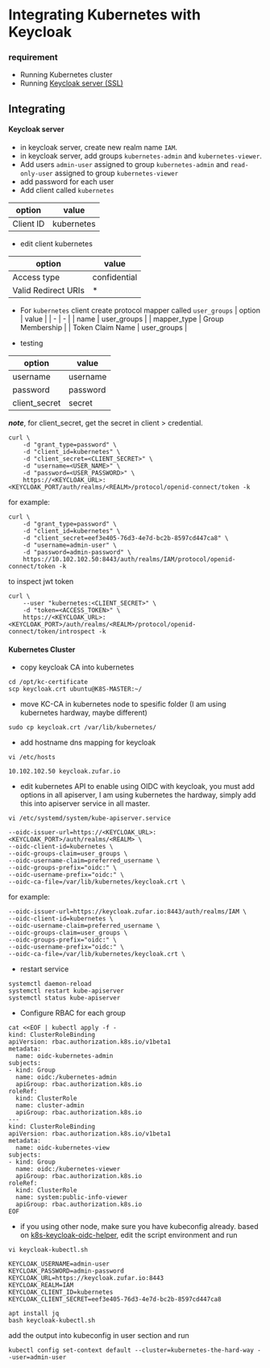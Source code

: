 # Integrating Kubernetes with Keycloak
### requirement
- Running Kubernetes cluster
- Running [Keycloak server (SSL)](./keycloak-installation.md)

## Integrating

#### Keycloak server
- in keycloak server, create new realm name `IAM`.
- in keycloak server, add groups `kubernetes-admin` and `kubernetes-viewer`.
- Add users `admin-user` assigned to group `kubernetes-admin` and `read-only-user` assigned to group `kubernetes-viewer`
- add password for each user
- Add client called `kubernetes`

| option | value |
| - | - |
| Client ID | kubernetes |

- edit client kubernetes

| option | value |
| - | - |
| Access type | confidential |
| Valid Redirect URIs | * |

- For `kubernetes` client create protocol mapper called `user_groups`
| option | value |
| - | - |
| name | user_groups |
| mapper_type | Group Membership |
| Token Claim Name | user_groups |

- testing

| option | value |
| - | - |
| username | username |
| password | password |
| client_secret | secret |

***note***, for client_secret, get the secret in client > credential.
```
curl \
    -d "grant_type=password" \
    -d "client_id=kubernetes" \
    -d "client_secret=<CLIENT_SECRET>" \
    -d "username=<USER_NAME>" \
    -d "password=<USER_PASSWORD>" \
    https://<KEYCLOAK_URL>:<KEYCLOAK_PORT/auth/realms/<REALM>/protocol/openid-connect/token -k
```
for example:
```
curl \
    -d "grant_type=password" \
    -d "client_id=kubernetes" \
    -d "client_secret=eef3e405-76d3-4e7d-bc2b-8597cd447ca8" \
    -d "username=admin-user" \
    -d "password=admin-password" \
    https://10.102.102.50:8443/auth/realms/IAM/protocol/openid-connect/token -k
```

to inspect jwt token
```
curl \
    --user "kubernetes:<CLIENT_SECRET>" \
    -d "token=<ACCESS_TOKEN>" \
    https://<KEYCLOAK_URL>:<KEYCLOAK_PORT>/auth/realms/<REALM>/protocol/openid-connect/token/introspect -k
```
#### Kubernetes Cluster
- copy keycloak CA into kubernetes
```
cd /opt/kc-certificate
scp keycloak.crt ubuntu@K8S-MASTER:~/
```
- move KC-CA in kubernetes node to spesific folder (I am using kubernetes hardway, maybe different)
```
sudo cp keycloak.crt /var/lib/kubernetes/
```
- add hostname dns mapping for keycloak
```
vi /etc/hosts

10.102.102.50 keycloak.zufar.io
```
- edit kubernetes API
to enable using OIDC with keycloak, you must add options in all apiserver, I am using kubernetes the hardway, simply add this into apiserver service in all master.
```
vi /etc/systemd/system/kube-apiserver.service

--oidc-issuer-url=https://<KEYCLOAK_URL>:<KEYCLOAK_PORT>/auth/realms/<REALM> \
--oidc-client-id=kubernetes \
--oidc-groups-claim=user_groups \
--oidc-username-claim=preferred_username \
--oidc-groups-prefix="oidc:" \
--oidc-username-prefix="oidc:" \
--oidc-ca-file=/var/lib/kubernetes/keycloak.crt \
```
for example:
```
--oidc-issuer-url=https://keycloak.zufar.io:8443/auth/realms/IAM \
--oidc-client-id=kubernetes \
--oidc-username-claim=preferred_username \
--oidc-groups-claim=user_groups \
--oidc-groups-prefix="oidc:" \
--oidc-username-prefix="oidc:" \
--oidc-ca-file=/var/lib/kubernetes/keycloak.crt \
```
- restart service
```
systemctl daemon-reload
systemctl restart kube-apiserver
systemctl status kube-apiserver
```
- Configure RBAC for each group
```
cat <<EOF | kubectl apply -f -
kind: ClusterRoleBinding
apiVersion: rbac.authorization.k8s.io/v1beta1
metadata:
  name: oidc-kubernetes-admin
subjects:
- kind: Group
  name: oidc:/kubernetes-admin
  apiGroup: rbac.authorization.k8s.io
roleRef:
  kind: ClusterRole
  name: cluster-admin
  apiGroup: rbac.authorization.k8s.io
---
kind: ClusterRoleBinding
apiVersion: rbac.authorization.k8s.io/v1beta1
metadata:
  name: oidc-kubernetes-view
subjects:
- kind: Group
  name: oidc:/kubernetes-viewer
  apiGroup: rbac.authorization.k8s.io
roleRef:
  kind: ClusterRole
  name: system:public-info-viewer
  apiGroup: rbac.authorization.k8s.io  
EOF
```
- if you using other node, make sure you have kubeconfig already. based on [k8s-keycloak-oidc-helper](./script/keycloak-kubectl.sh), edit the script environment and run
```
vi keycloak-kubectl.sh
```
```
KEYCLOAK_USERNAME=admin-user
KEYCLOAK_PASSWORD=admin-password
KEYCLOAK_URL=https://keycloak.zufar.io:8443
KEYCLOAK_REALM=IAM
KEYCLOAK_CLIENT_ID=kubernetes
KEYCLOAK_CLIENT_SECRET=eef3e405-76d3-4e7d-bc2b-8597cd447ca8
```
```
apt install jq
bash keycloak-kubectl.sh
```
add the output into kubeconfig in user section and run
```
kubectl config set-context default --cluster=kubernetes-the-hard-way --user=admin-user
